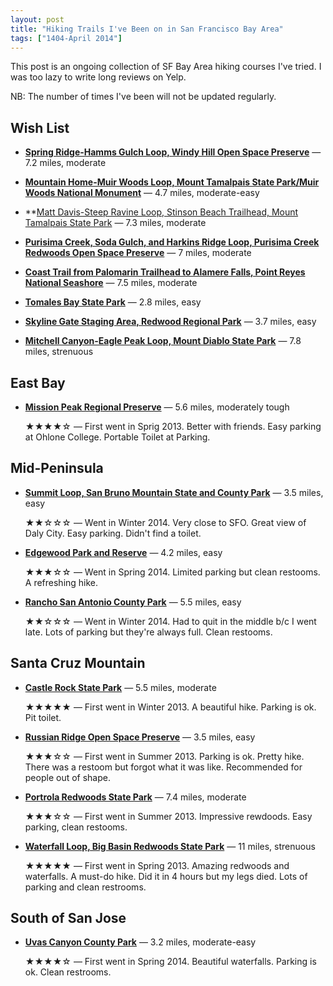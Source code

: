 ```yaml
---
layout: post
title: "Hiking Trails I've Been on in San Francisco Bay Area"
tags: ["1404-April 2014"]
---
```


This post is an ongoing collection of SF Bay Area hiking courses I've tried. I was too lazy to write long reviews on Yelp.

NB: The number of times I've been will not be updated regularly.

## Wish List

* **[Spring Ridge-Hamms Gulch Loop, Windy Hill Open Space Preserve](http://www.bahiker.com/southbayhikes/whsrhg.html)** — 7.2 miles, moderate

* **[Mountain Home-Muir Woods Loop, Mount Tamalpais State Park/Muir Woods National Monument](http://www.bahiker.com/northbayhikes/mountainhome.html)** — 4.7 miles, moderate-easy

* **[Matt Davis-Steep Ravine Loop, Stinson Beach Trailhead, Mount Tamalpais State Park](http://bahiker.com/northbayhikes/stinson.html) — 7.3 miles, moderate

* **[Purisima Creek, Soda Gulch, and Harkins Ridge Loop, Purisima Creek Redwoods Open Space Preserve](http://www.bahiker.com/southbayhikes/purisimahiggins.html)** — 7 miles, moderate

* **[Coast Trail from Palomarin Trailhead to Alamere Falls, Point Reyes National Seashore](http://bahiker.com/northbayhikes/palomarin.html)** — 7.5 miles, moderate

* **[Tomales Bay State Park](http://bahiker.com/northbayhikes/tomales.html)** — 2.8 miles, easy

* **[Skyline Gate Staging Area, Redwood Regional Park](http://www.bahiker.com/eastbayhikes/redwood.html)** — 3.7 miles, easy

* **[Mitchell Canyon-Eagle Peak Loop, Mount Diablo State Park](http://bahiker.com/eastbayhikes/mdsp/mcep.html)** — 7.8 miles, strenuous

## East Bay

* **[Mission Peak Regional Preserve](http://www.bahiker.com/eastbayhikes/missionpeak.html)** — 5.6 miles, moderately tough

    ★★★★☆ — First went in Sprig 2013. Better with friends. Easy parking at Ohlone College. Portable Toilet at Parking.

## Mid-Peninsula

* **[Summit Loop, San Bruno Mountain State and County Park](http://www.bahiker.com/southbayhikes/sanbrunosummit.html)** — 3.5 miles, easy

    ★★☆☆☆ — Went in Winter 2014. Very close to SFO. Great view of Daly City. Easy parking. Didn't find a toilet.

* **[Edgewood Park and Reserve](http://www.bahiker.com/southbayhikes/edgewood.html)** — 4.2 miles, easy

    ★★★☆☆ — Went in Spring 2014. Limited parking but clean restooms. A refreshing hike.

* **[Rancho San Antonio County Park](http://www.bahiker.com/southbayhikes/rancho.html)** — 5.5 miles, easy

    ★★☆☆☆ — Went in Winter 2014. Had to quit in the middle b/c I went late. Lots of parking but they're always full. Clean restooms.

## Santa Cruz Mountain

* **[Castle Rock State Park](http://www.bahiker.com/southbayhikes/castlerock.html)** — 5.5 miles, moderate

    ★★★★★ — First went in Winter 2013. A beautiful hike. Parking is ok. Pit toilet.

* **[Russian Ridge Open Space Preserve](http://www.bahiker.com/southbayhikes/russianridge.html)** — 3.5 miles, easy

    ★★★☆☆ — First went in Summer 2013. Parking is ok. Pretty hike. There was a restoom but forgot what it was like. Recommended for people out of shape.

* **[Portrola Redwoods State Park](http://www.bahiker.com/southbayhikes/portola.html)** — 7.4 miles, moderate

    ★★★☆☆ — First went in Summer 2013. Impressive rewdoods. Easy parking, clean restooms.

* **[Waterfall Loop, Big Basin Redwoods State Park](http://www.bahiker.com/southbayhikes/bigbasin/waterfallloop.html)** — 11 miles, strenuous

    ★★★★★ — First went in Spring 2013. Amazing redwoods and waterfalls. A must-do hike. Did it in 4 hours but my legs died. Lots of parking and clean restrooms.

## South of San Jose

* **[Uvas Canyon County Park](http://www.bahiker.com/southbayhikes/uvas.html)** — 3.2 miles, moderate-easy

    ★★★★☆ — First went in Spring 2014. Beautiful waterfalls. Parking is ok. Clean restrooms.
